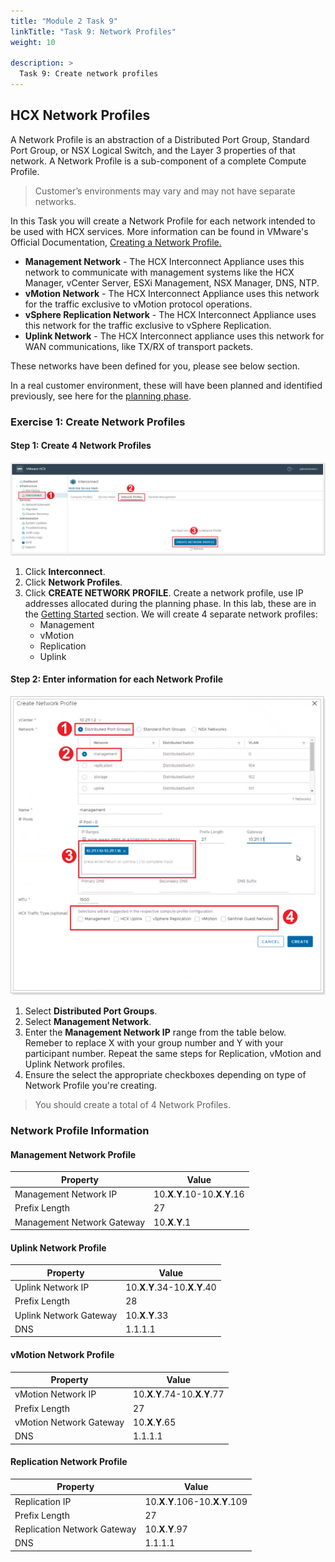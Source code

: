```yaml
---
title: "Module 2 Task 9"
linkTitle: "Task 9: Network Profiles"
weight: 10

description: >
  Task 9: Create network profiles
---
```


## **HCX Network Profiles**

A Network Profile is an abstraction of a Distributed Port Group, Standard Port Group, or NSX Logical Switch, and the Layer 3 properties of that network. A Network Profile is a sub-component of a complete Compute Profile.

> Customer’s environments may vary and may not have separate networks.

In this Task you will create a Network Profile for each network intended to be used with HCX services. More information can be found in VMware's Official Documentation, [Creating a Network Profile.](https://docs.vmware.com/en/VMware-HCX/4.3/hcx-user-guide/GUID-184FCA54-D0CB-4931-B0E8-A81CD6120C52.html)

- **Management Network** - The HCX Interconnect Appliance uses this network to communicate with management systems like the HCX Manager, vCenter Server, ESXi Management, NSX Manager, DNS, NTP.
- **vMotion Network** - The HCX Interconnect Appliance uses this network for the traffic exclusive to vMotion protocol operations.
- **vSphere Replication Network** - The HCX Interconnect Appliance uses this network for the traffic exclusive to vSphere Replication.
- **Uplink Network** - The HCX Interconnect appliance uses this network for WAN communications, like TX/RX of transport packets.

These networks have been defined for you, please see below section.

In a real customer environment, these will have been planned and identified previously, see here for the [planning
phase](https://docs.microsoft.com/en-us/azure/azure-vmware/plan-private-cloud-deployment#define-vmware-hcx-network-segments).

### **Exercise 1: Create Network Profiles**

#### Step 1: Create 4 Network Profiles

![](Mod2Task9Pic1.png)

1. Click **Interconnect**.
2. Click **Network Profiles**.
3. Click **CREATE NETWORK PROFILE**.
Create a network profile, use IP addresses allocated during the planning phase. In this lab, these are in the [Getting Started](#_On-Premises_HCX_details_1) section. We will create 4 separate network profiles:
    - Management
    - vMotion
    - Replication
    - Uplink

#### Step 2: Enter information for each Network Profile

![](Mod2Task9Pic2.png)

1. Select **Distributed Port Groups**.
2. Select **Management Network**.
3. Enter the **Management Network IP** range from the table below. Remeber to replace X with your group number and Y with your participant number. Repeat the same steps for Replication, vMotion and Uplink Network profiles.
4. Ensure the select the appropriate checkboxes depending on type of Network Profile you're creating.

> You should create a total of 4 Network Profiles.

### **Network Profile Information**

#### Management Network Profile

| **Property**               | **Value**                       |
|----------------------------|---------------------------------|
| Management Network IP      | 10.**X**.**Y**.10-10.**X**.**Y**.16 |
| Prefix Length              | 27                              |
| Management Network Gateway | 10.**X**.**Y**.1                |

#### Uplink Network Profile

| **Property**           | **Value**                       |
|------------------------|---------------------------------|
| Uplink Network IP      | 10.**X**.**Y**.34-10.**X**.**Y**.40 |
| Prefix Length          | 28                              |
| Uplink Network Gateway | 10.**X**.**Y**.33                 |
| DNS                    | 1.1.1.1                         |

#### vMotion Network Profile

| **Property**            | **Value**                       |
|-------------------------|---------------------------------|
| vMotion Network IP      | 10.**X**.**Y**.74-10.**X**.**Y**.77 |
| Prefix Length           | 27                              |
| vMotion Network Gateway | 10.**X**.**Y**.65                |
| DNS                     | 1.1.1.1                         |

#### Replication Network Profile

| **Property**                | **Value**                         |
|-----------------------------|-----------------------------------|
| Replication IP              | 10.**X**.**Y**.106-10.**X**.**Y**.109 |
| Prefix Length               | 27                                |
| Replication Network Gateway | 10.**X**.**Y**.97                   |
| DNS                         | 1.1.1.1                           |
